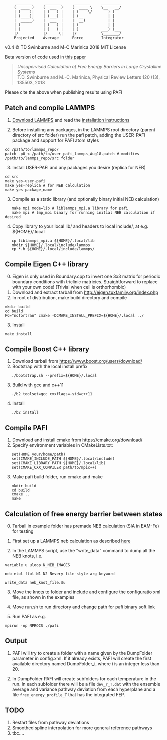         _______      _______      _______     _________
        (  ____ )    (  ___  )    (  ____ \    \__   __/
        | (    )|    | (   ) |    | (    \/       ) (
        | (____)|    | (___) |    | (__           | |
        |  _____)    |  ___  |    |  __)          | |
        | (          | (   ) |    | (             | |
        | )          | )   ( |    | )          ___) (___
        |/           |/     \|    |/           \_______/
        Projected    Average      Force        Integrator


v0.4 :copyright: TD Swinburne and M-C Marinica 2018 MIT License



Beta version of code used in [this paper](https://journals.aps.org/prl/abstract/10.1103/PhysRevLett.120.135503)
> *Unsupervised Calculation of Free Energy Barriers in Large Crystalline Systems*   
> T.D. Swinburne and M.-C. Marinica, Physical Review Letters 120 (13), 135503, 2018

Please cite the above when publishing results using PAFI

## Patch and compile LAMMPS

1. [Download LAMMPS](http://lammps.sandia.gov/download.html) and read the [installation instructions](http://lammps.sandia.gov/doc/Section_start.html)

2. Before installing any packages, in the LAMMPS root directory (parent directory of src folder) run the pafi patch, adding the USER-PAFI package and support for PAFI atom styles
```
cd /path/to/lammps_repo/
patch -p0 < /path/to/user-pafi_lammps_Aug18.patch # modifies /path/to/lammps_repo/src folder
```

3. Install USER-PAFI and any packages you desire (replica for NEB)
```
cd src
make yes-user-pafi
make yes-replica # for NEB calculation
make yes-package_name
```

3. Compile as a static library (and optionally binary initial NEB calculation)
```
   make mpi mode=lib # liblammps_mpi.a library for pafi
   make mpi # lmp_mpi binary for running initial NEB calculation if desired
```
4. Copy library to your local lib/ and headers to local include/, at e.g. ${HOME}/.local
```
   cp liblammps_mpi.a ${HOME}/.local/lib
   mkdir ${HOME}/.local/include/lammps
   cp *.h ${HOME}/.local/include/lammps/
```
## Compile Eigen C++ library
0. Eigen is only used in Boundary.cpp to invert one 3x3 matrix for periodic boundary conditions with triclinic matricies. Straightforward to replace with your own code! (Trivial when cell is orthorhombic)
1. Download and extract tarball from http://eigen.tuxfamily.org/index.php
2. In root of distribution, make build directory and compile
```
mkdir build
cd build
FC="nofortran" cmake -DCMAKE_INSTALL_PREFIX=${HOME}/.local ../
```
3. Install
```
make install
```
## Compile Boost C++ library
1. Download tarball from https://www.boost.org/users/download/
2. Bootstrap with the local install prefix
```
   ./bootstrap.sh --prefix=${HOME}/.local
```
3. Build with gcc and c++11
```
   ./b2 toolset=gcc cxxflags=-std=c++11
```
4. Install
```
   ./b2 install
```

## Compile PAFI
1. Download and install cmake from https://cmake.org/download/
2. Specify environment variables in CMakeLists.txt:
```
   set(HOME your/home/path)
   set(CMAKE_INCLUDE_PATH ${HOME}/.local/include)
   set(CMAKE_LIBRARY_PATH ${HOME}/.local/lib)
   set(CMAKE_CXX_COMPILER path/to/mpic++)
```
3. Make pafi build folder, run cmake and make
```
   mkdir build
   cd build
   cmake ..
   make
```

## Calculation of free energy barrier between states

0. Tarball in example folder has premade NEB calculation (SIA in EAM-Fe) for testing

1. First set up a LAMMPS neb calculation as described [here](http://lammps.sandia.gov/doc/neb.html)

2. In the LAMMPS script, use the "write_data" command to dump all the NEB knots, i.e.
```
variable u uloop N_NEB_IMAGES

neb etol ftol N1 N2 Nevery file-style arg keyword

write_data neb_knot_file.$u
```
3. Move the knots to folder and include and configure the configuratio xml file, as shown in the examples

4. Move run.sh to run directory and change path for pafi binary soft link

5. Run PAFI as e.g.
```
mpirun -np NPROCS ./pafi
```
## Output

1. PAFI will try to create a folder with a name given by the DumpFolder parameter in config.xml. If it already exists, PAFI will create the first available directory named DumpFolder_i, where i is an integer less than 20.

2. In DumpFolder PAFI will create subfolders for each temperature in the run. In each subfolder there will be a file `dev_r_T.dat` with the ensemble average and variance pathway deviation from each hyperplane and a file `free_energy_profile_T` that has the integrated FEP.

## TODO
1. Restart files from pathway deviations
2. Smoothed spline interpolation for more general reference pathways
3. tbc....

